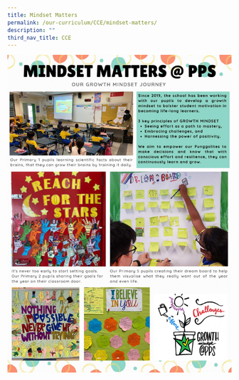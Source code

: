 ```yaml
---
title: Mindset Matters
permalink: /our-curriculum/CCE/mindset-matters/
description: ""
third_nav_title: CCE
---
```

![](/images/CCE/CCE%20New%20Header%20Mindset%20Matters.jpeg)